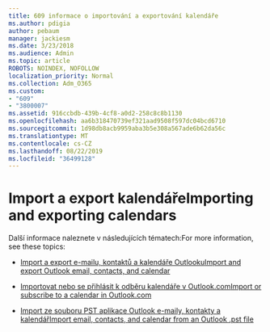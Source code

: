 ```yaml
---
title: 609 informace o importování a exportování kalendáře
ms.author: pdigia
author: pebaum
manager: jackiesm
ms.date: 3/23/2018
ms.audience: Admin
ms.topic: article
ROBOTS: NOINDEX, NOFOLLOW
localization_priority: Normal
ms.collection: Adm_O365
ms.custom:
- "609"
- "3800007"
ms.assetid: 916ccbdb-439b-4cf8-a0d2-258c8c8b1130
ms.openlocfilehash: aa6b318470739ef321aad9508f597dc04bcd6710
ms.sourcegitcommit: 1d98db8acb9959aba3b5e308a567ade6b62da56c
ms.translationtype: MT
ms.contentlocale: cs-CZ
ms.lasthandoff: 08/22/2019
ms.locfileid: "36499128"
---
```

# <a name="importing-and-exporting-calendars"></a><span data-ttu-id="d7ad3-102">Import a export kalendáře</span><span class="sxs-lookup"><span data-stu-id="d7ad3-102">Importing and exporting calendars</span></span>

<span data-ttu-id="d7ad3-103">Další informace naleznete v následujících tématech:</span><span class="sxs-lookup"><span data-stu-id="d7ad3-103">For more information, see these topics:</span></span>
  
- [<span data-ttu-id="d7ad3-104">Import a export e-mailu, kontaktů a kalendáře Outlooku</span><span class="sxs-lookup"><span data-stu-id="d7ad3-104">Import and export Outlook email, contacts, and calendar</span></span>](https://support.office.com/article/92577192-3881-4502-b79d-c3bbada6c8ef)

- [<span data-ttu-id="d7ad3-105">Importovat nebo se přihlásit k odběru kalendáře v Outlook.com</span><span class="sxs-lookup"><span data-stu-id="d7ad3-105">Import or subscribe to a calendar in Outlook.com</span></span>](https://support.office.com/article/cff1429c-5af6-41ec-a5b4-74f2c278e98c)

- [<span data-ttu-id="d7ad3-106">Import ze souboru PST aplikace Outlook e-maily, kontakty a kalendář</span><span class="sxs-lookup"><span data-stu-id="d7ad3-106">Import email, contacts, and calendar from an Outlook .pst file</span></span>](https://support.office.com/article/431a8e9a-f99f-4d5f-ae48-ded54b3440ac)
